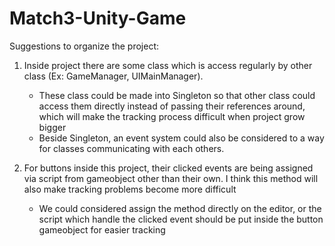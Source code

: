 # Match3-Unity-Game

Suggestions to organize the project:
1. Inside project there are some class which is access regularly by other class (Ex: GameManager, UIMainManager).
   - These class could be made into Singleton so that other class could access them directly instead of passing their references around, which will make the tracking process difficult when project grow bigger
   - Beside Singleton, an event system could also be considered to a way for classes communicating with each others.
     
2. For buttons inside this project, their clicked events are being assigned via script from gameobject other than their own. I think this method will also make tracking problems become more difficult
   - We could considered assign the method directly on the editor, or the script which handle the clicked event should be put inside the button gameobject for easier tracking
